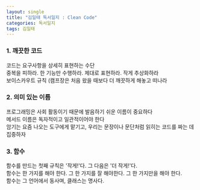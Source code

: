 ```yaml
---
layout: single
title: "김일태 독서일지 : Clean Code"
categories: 독서일지
tags: 김일태
---
```


### 1. 깨끗한 코드

코드는 요구사항을 상세히 표현하는 수단<br/>
중복을 피하라. 한 기능만 수행하라. 제대로 표현하라. 작게 추상화하라<br/>
보이스카우트 규칙 (캠프장은 처음 왔을 때보다 더 깨끗하게 해놓고 떠나라<br/>

### 2. 의미 있는 이름

프로그래밍은 사회 활동이기 때문에 발음하기 쉬운 이름이 중요하다<br/>
메서드 이름은 독자적이고 일관적이어야 한다<br/>
암기는 요즘 나오는 도구에게 맡기고, 우리는 문장이나 문단처럼 읽히는 코드를 짜는 데 집중하자<br/>

### 3. 함수

함수를 만드는 첫째 규칙은 '작게!'다. 그 다음은 '더 작게!'다.<br/>
함수는 한 가지를 해야 한다. 그 한 가지를 잘 해야한다. 그 한 가지만을 해야 한다.<br/>
함수는 그 언어에서 동사며, 클래스는 명사다.<br/>
